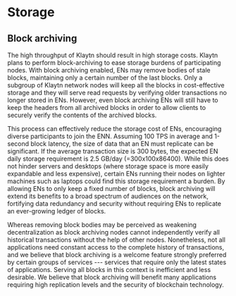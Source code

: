 # Storage

## Block archiving <a id="block-archiving"></a>

The high throughput of Klaytn should result in high storage costs. Klaytn plans to perform block-archiving to ease storage burdens of participating nodes. With block archiving enabled, ENs may remove bodies of stale blocks, maintaining only a certain number of the last blocks. Only a subgroup of Klaytn network nodes will keep all the blocks in cost-effective storage and they will serve read requests by verifying older transactions no longer stored in ENs. However, even block archiving ENs will still have to keep the headers from all archived blocks in order to allow clients to securely verify the contents of the archived blocks.

This process can effectively reduce the storage cost of ENs, encouraging diverse participants to join the ENN. Assuming 100 TPS in average and 1-second block latency, the size of data that an EN must replicate can be significant. If the average transaction size is 300 bytes, the expected EN daily storage requirement is 2.5 GB/day \(=300x100x86400\). While this does not hinder servers and desktops \(where storage space is more easily expandable and less expensive\), certain ENs running their nodes on lighter machines such as laptops could find this storage requirement a burden. By allowing ENs to only keep a fixed number of blocks, block archiving will extend its benefits to a broad spectrum of audiences on the network, fortifying data redundancy and security without requiring ENs to replicate an ever-growing ledger of blocks.

Whereas removing block bodies may be perceived as weakening decentralization as block archiving nodes cannot independently verify all historical transactions without the help of other nodes. Nonetheless, not all applications need constant access to the complete history of transactions, and we believe that block archiving is a welcome feature strongly preferred by certain groups of services --- services that require only the latest states of applications. Serving all blocks in this context is inefficient and less desirable. We believe that block archiving will benefit many applications requiring high replication levels and the security of blockchain technology.

